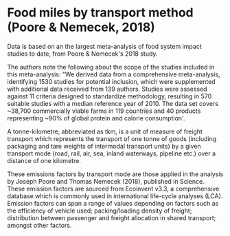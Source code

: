 # Food miles by transport method (Poore & Nemecek, 2018)

Data is based on an the largest meta-analysis of food system impact studies to date, from Poore & Nemecek's 2018 study.

The authors note the following about the scope of the studies included in this meta-analysis:
"We derived data from a comprehensive meta-analysis, identifying 1530 studies for potential inclusion, which were supplemented with additional data received from 139 authors. Studies were assessed against 11 criteria designed to standardize methodology, resulting in 570 suitable studies with a median reference year of 2010. The data set covers ~38,700 commercially viable farms in 119 countries and 40 products representing ~90% of global protein and calorie consumption'.

A tonne-kilometre, abbreviated as tkm, is a unit of measure of freight transport which represents the transport of one tonne of goods (including packaging and tare weights of intermodal transport units) by a given transport mode (road, rail, air, sea, inland waterways, pipeline etc.) over a distance of one kilometre.

These emissions factors by transport mode are those applied in the analysis by Joseph Poore and Thomas Nemecek (2018), published in Science. These emission factors are sourced from Ecoinvent v3.3, a comprehensive database which is commonly used in international life-cycle analyses (LCA). Emission factors can span a range of values depending on factors such as the efficiency of vehicle used; packing/loading density of freight; distribution between passenger and freight allocation in shared transport; amongst other factors.
